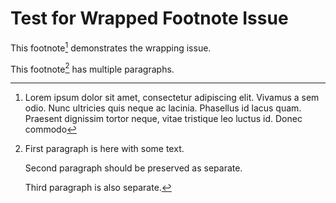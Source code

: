 # Test for Wrapped Footnote Issue

This footnote[^wrapped] demonstrates the wrapping issue.

[^wrapped]: Lorem ipsum dolor sit amet, consectetur adipiscing elit. Vivamus a sem odio. Nunc ultricies quis
    neque ac lacinia. Phasellus id lacus quam. Praesent dignissim tortor neque, vitae tristique leo luctus
    id. Donec commodo

This footnote[^multi_para] has multiple paragraphs.

[^multi_para]: First paragraph is here with some text.

    Second paragraph should be preserved as separate.
    
    Third paragraph is also separate.